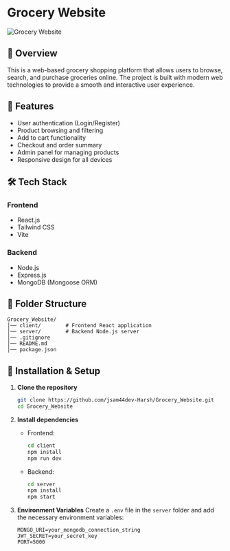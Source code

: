 # Grocery Website

![Grocery Website](https://via.placeholder.com/1200x600.png?text=Grocery+Website+Preview)

## 📌 Overview
This is a web-based grocery shopping platform that allows users to browse, search, and purchase groceries online. The project is built with modern web technologies to provide a smooth and interactive user experience.

## 🚀 Features
- User authentication (Login/Register)
- Product browsing and filtering
- Add to cart functionality
- Checkout and order summary
- Admin panel for managing products
- Responsive design for all devices

## 🛠 Tech Stack
### Frontend
- React.js
- Tailwind CSS
- Vite

### Backend
- Node.js
- Express.js
- MongoDB (Mongoose ORM)

## 📂 Folder Structure
```
Grocery_Website/
│── client/        # Frontend React application
│── server/        # Backend Node.js server
│── .gitignore
│── README.md
│── package.json
```

## 🔧 Installation & Setup
1. **Clone the repository**
   ```sh
   git clone https://github.com/jsam44dev-Harsh/Grocery_Website.git
   cd Grocery_Website
   ```
2. **Install dependencies**
   - Frontend:
     ```sh
     cd client
     npm install
     npm run dev
     ```
   - Backend:
     ```sh
     cd server
     npm install
     npm start
     ```

3. **Environment Variables**
   Create a `.env` file in the `server` folder and add the necessary environment variables:
   ```env
   MONGO_URI=your_mongodb_connection_string
   JWT_SECRET=your_secret_key
   PORT=5000
   ```
